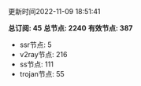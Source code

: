 更新时间2022-11-09 18:51:41

**总订阅: 45**
**总节点: 2240**
**有效节点: 387**
- ssr节点: 5
- v2ray节点: 216
- ss节点: 111
- trojan节点: 55
